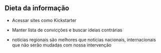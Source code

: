 ## Dieta da informação

- Acessar sites como Kickstarter

- Manter lista de convicções e buscar ideias contrárias

- notícias regionais são melhores que notícias nacionais, internacionais que não serão mudadas com nossa intervenção
